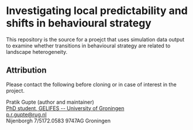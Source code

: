 # Investigating local predictability and shifts in behavioural strategy

This repository is the source for a proejct that uses simulation data output to examine whether transitions in behavioural strategy are related to landscape heterogeneity.

## Attribution

Please contact the following before cloning or in case of interest in the project.

Pratik Gupte (author and maintainer)  
  [PhD student, GELIFES -- University of Groningen](https://www.rug.nl/staff/p.r.gupte)  
  p.r.gupte@rug.nl  
  Nijenborgh 7/5172.0583 9747AG Groningen
